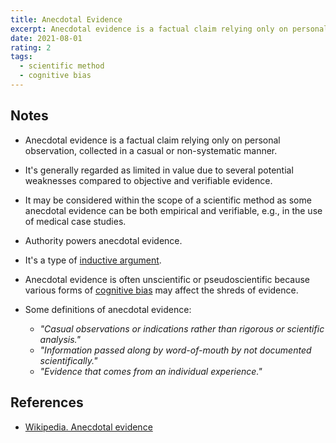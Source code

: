 ```yaml
---
title: Anecdotal Evidence
excerpt: Anecdotal evidence is a factual claim relying only on personal observation, collected in a casual or non-systematic manner.
date: 2021-08-01
rating: 2
tags:
  - scientific method
  - cognitive bias
---
```


## Notes

- Anecdotal evidence is a factual claim relying only on personal observation, collected in a casual or non-systematic manner.

- It's generally regarded as limited in value due to several potential weaknesses compared to objective and verifiable evidence.

- It may be considered within the scope of a scientific method as some anecdotal evidence can be both empirical and verifiable, e.g., in the use of medical case studies.

- Authority powers anecdotal evidence.

- It's a type of [inductive argument](/zettel/inductive-argument).

- Anecdotal evidence is often unscientific or pseudoscientific because various forms of [cognitive bias](/zettel/cognitive-bias) may affect the shreds of evidence.

- Some definitions of anecdotal evidence:
  - _"Casual observations or indications rather than rigorous or scientific analysis."_
  - _"Information passed along by word-of-mouth by not documented scientifically."_
  - _"Evidence that comes from an individual experience."_

## References

- [Wikipedia. Anecdotal evidence](https://en.wikipedia.org/wiki/Anecdotal_evidence)

